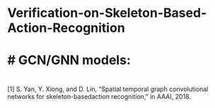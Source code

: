 # Verification-on-Skeleton-Based-Action-Recognition
# 
# # GCN/GNN models:
# 
[1] S. Yan, Y. Xiong, and D. Lin, “Spatial temporal graph convolutional networks for skeleton-basedaction recognition,” in AAAI, 2018. 
